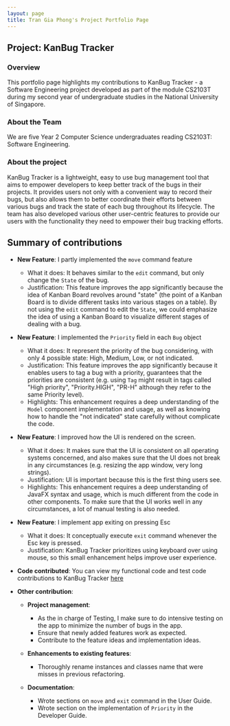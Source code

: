 ```yaml
---
layout: page
title: Tran Gia Phong's Project Portfolio Page
---
```


## Project: KanBug Tracker

### Overview

This portfolio page highlights my contributions to KanBug Tracker - a Software Engineering project developed as part of the module CS2103T during my second year of undergraduate studies in the National University of Singapore. 

### About the Team

We are five Year 2 Computer Science undergraduates reading CS2103T: Software Engineering. 

### About the project

KanBug Tracker is a lightweight, easy to use bug management tool that aims to empower developers to keep better track of the bugs in their projects. It provides users not only with a convenient way to record their bugs, but also allows them to better coordinate their efforts between various bugs and track the state of each bug throughout its lifecycle. The team has also developed various other user-centric features to provide our users with the functionality they need to empower their bug tracking efforts. 

## Summary of contributions

* **New Feature**: I partly implemented the `move` command feature
 
    * What it does: It behaves similar to the `edit` command, but only change the `State` of the bug. 
    * Justification: This feature improves the app significantly because the idea of Kanban Board revolves around "state" (the 
 point of a Kanban Board is to divide different tasks into various stages on a table). By not using the `edit` command
 to edit the `State`, we could emphasize the idea of using a Kanban Board to visualize different stages of dealing with
 a bug.

* **New Feature**: I implemented the `Priority` field in each `Bug` object

    * What it does: It represent the priority of the bug considering, with only 4 possible state: High, Medium, Low, or not indicated.
    * Justification: This feature improves the app significantly because it enables users to tag a bug with a priority, 
 guarantees that the priorities are consistent (e.g. using `Tag` might result in tags called "High priority", "Priority.HIGH", 
 "PR-H" although they refer to the same Priority level).
    * Highlights: This enhancement requires a deep understanding of the `Model` component implementation and usage, 
 as well as knowing how to handle the "not indicated" state carefully without complicate the code.
 
* **New Feature**: I improved how the UI is rendered on the screen.

    * What it does: It makes sure that the UI is consistent on all operating systems concerned, and also makes sure that the
 UI does not break in any circumstances (e.g. resizing the app window, very long strings).
    * Justification: UI is important because this is the first thing users see.
    * Highlights: This enhancement requires a deep understanding of JavaFX syntax and usage, which is much different
 from the code in other components. To make sure that the UI works well in any circumstances, a lot of manual testing 
 is also needed.
 
* **New Feature**: I implement app exiting on pressing Esc

    * What it does: It conceptually execute `exit` command whenever the Esc key is pressed.
    * Justification: KanBug Tracker prioritizes using keyboard over using mouse, so this small enhancement helps improve
 user experience. 
 
* **Code contributed**: You can view my functional code and test code contributions to KanBug Tracker [here](https://nus-cs2103-ay2021s1.github.io/tp-dashboard/#breakdown=true&search=phongtran98&sort=groupTitle&sortWithin=title&since=2020-08-14&timeframe=commit&mergegroup=&groupSelect=groupByRepos&checkedFileTypes=docs~functional-code~test-code~other)

* **Other contribution**:

    * **Project management**:
        * As the in charge of Testing, I make sure to do intensive testing on the app to minimize the number of bugs in the app.
        * Ensure that newly added features work as expected.
        * Contribute to the feature ideas and implementation ideas.  
 
    * **Enhancements to existing features**:
        * Thoroughly rename instances and classes name that were misses in previous refactoring.

    * **Documentation**:
        * Wrote sections on `move` and `exit` command in the User Guide.
        * Wrote section on the implementation of `Priority` in the Developer Guide.
